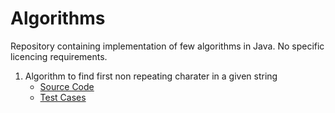# Algorithms
Repository containing implementation of few algorithms in Java. No specific licencing requirements. 
1. Algorithm to find first non repeating charater in a given string
    * [Source Code](https://github.com/gtinside/algo/blob/main/src/main/java/FirstNonRepeatingCharacter.java)
    * [Test Cases](https://github.com/gtinside/algo/blob/main/src/test/java/FirstNonRepeatingCharacterTest.java)